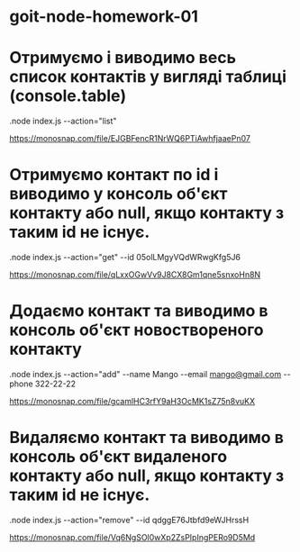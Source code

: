 # goit-node-homework-01

# Отримуємо і виводимо весь список контактів у вигляді таблиці (console.table)

.node index.js --action="list"

https://monosnap.com/file/EJGBFencR1NrWQ6PTiAwhfjaaePn07

# Отримуємо контакт по id і виводимо у консоль об'єкт контакту або null, якщо контакту з таким id не існує.

.node index.js --action="get" --id 05olLMgyVQdWRwgKfg5J6

https://monosnap.com/file/qLxxOGwVv9J8CX8Gm1qne5snxoHn8N

# Додаємо контакт та виводимо в консоль об'єкт новоствореного контакту

.node index.js --action="add" --name Mango --email mango@gmail.com --phone 322-22-22

https://monosnap.com/file/gcamlHC3rfY9aH3OcMK1sZ75n8vuKX

# Видаляємо контакт та виводимо в консоль об'єкт видаленого контакту або null, якщо контакту з таким id не існує.

.node index.js --action="remove" --id qdggE76Jtbfd9eWJHrssH

https://monosnap.com/file/Vq6NgSOl0wXp2ZsPIpIngPERo9D5Md
